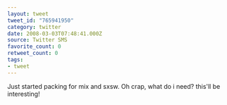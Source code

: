 ```yaml
---
layout: tweet
tweet_id: "765941950"
category: twitter
date: 2008-03-03T07:48:41.000Z
source: Twitter SMS
favorite_count: 0
retweet_count: 0
tags:
- tweet
---
```


Just started packing for mix and sxsw. Oh crap, what do i need? this'll be interesting!

